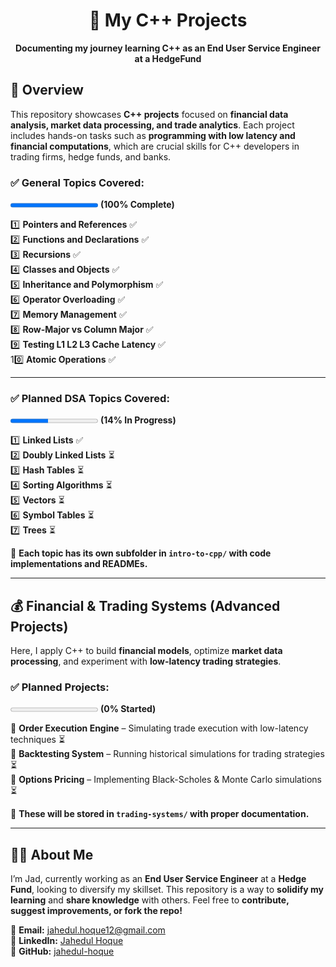 <h1 align="center">🚀 My C++ Projects</h1>
<p align="center">
  <b>Documenting my journey learning C++ as an End User Service Engineer at a HedgeFund</b>
</p>

## **📌 Overview**
This repository showcases **C++ projects** focused on **financial data analysis, market data processing, and trade analytics**. Each project includes hands-on tasks such as **programming with low latency and financial computations**, which are crucial skills for C++ developers in trading firms, hedge funds, and banks.

### ✅ General Topics Covered:  

<progress value="9" max="9"></progress> **(100% Complete)**

1️⃣ **Pointers and References**  ✅  
2️⃣ **Functions and Declarations** ✅  
3️⃣ **Recursions** ✅  
4️⃣ **Classes and Objects** ✅  
5️⃣ **Inheritance and Polymorphism** ✅  
6️⃣ **Operator Overloading** ✅  
7️⃣ **Memory Management** ✅  
8️⃣ **Row-Major vs Column Major** ✅  
9️⃣ **Testing L1 L2 L3 Cache Latency** ✅  
10️⃣ **Atomic Operations** ✅

---

### ✅ Planned DSA Topics Covered:  

<progress value="3" max="7"></progress> **(14% In Progress)**

1️⃣ **Linked Lists** ✅  
2️⃣ **Doubly Linked Lists** ⏳  
3️⃣ **Hash Tables** ⏳  
4️⃣ **Sorting Algorithms** ⏳  
5️⃣ **Vectors** ⏳  
6️⃣ **Symbol Tables** ⏳  
7️⃣ **Trees** ⏳  

📌 **Each topic has its own subfolder in `intro-to-cpp/` with code implementations and READMEs.**  

---

## 💰 **Financial & Trading Systems (Advanced Projects)**  

Here, I apply C++ to build **financial models**, optimize **market data processing**, and experiment with **low-latency trading strategies**.  

### ✅ Planned Projects:  

<progress value="0" max="3"></progress> **(0% Started)**

🔹 **Order Execution Engine** – Simulating trade execution with low-latency techniques ⏳  
🔹 **Backtesting System** – Running historical simulations for trading strategies ⏳  
🔹 **Options Pricing** – Implementing Black-Scholes & Monte Carlo simulations ⏳  

📌 **These will be stored in `trading-systems/` with proper documentation.**  

---

## 👨‍💻 About Me
I’m Jad, currently working as an **End User Service Engineer** at a **Hedge Fund**, looking to diversify my skillset. This repository is a way to **solidify my learning** and **share knowledge** with others. Feel free to **contribute, suggest improvements, or fork the repo!**

📧 **Email:** [jahedul.hoque12@gmail.com](mailto:jahedul.hoque12@gmail.com)  
🔗 **LinkedIn:** [Jahedul Hoque](https://www.linkedin.com/in/jahedul-hoque/)  
🚀 **GitHub:** [jahedul-hoque](https://www.github.com/jahedul-hoque)

